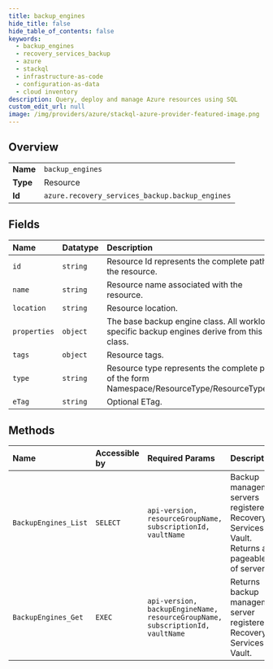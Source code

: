 ```yaml
---
title: backup_engines
hide_title: false
hide_table_of_contents: false
keywords:
  - backup_engines
  - recovery_services_backup
  - azure    
  - stackql
  - infrastructure-as-code
  - configuration-as-data
  - cloud inventory
description: Query, deploy and manage Azure resources using SQL
custom_edit_url: null
image: /img/providers/azure/stackql-azure-provider-featured-image.png
---
```

  
    

## Overview
<table><tbody>
<tr><td><b>Name</b></td><td><code>backup_engines</code></td></tr>
<tr><td><b>Type</b></td><td>Resource</td></tr>
<tr><td><b>Id</b></td><td><code>azure.recovery_services_backup.backup_engines</code></td></tr>
</tbody></table>

## Fields
| Name | Datatype | Description |
|:-----|:---------|:------------|
| `id` | `string` | Resource Id represents the complete path to the resource. |
| `name` | `string` | Resource name associated with the resource. |
| `location` | `string` | Resource location. |
| `properties` | `object` | The base backup engine class. All workload specific backup engines derive from this class. |
| `tags` | `object` | Resource tags. |
| `type` | `string` | Resource type represents the complete path of the form Namespace/ResourceType/ResourceType/... |
| `eTag` | `string` | Optional ETag. |
## Methods
| Name | Accessible by | Required Params | Description |
|:-----|:--------------|:----------------|:------------|
| `BackupEngines_List` | `SELECT` | `api-version, resourceGroupName, subscriptionId, vaultName` | Backup management servers registered to Recovery Services Vault. Returns a pageable list of servers. |
| `BackupEngines_Get` | `EXEC` | `api-version, backupEngineName, resourceGroupName, subscriptionId, vaultName` | Returns backup management server registered to Recovery Services Vault. |
